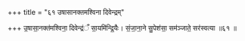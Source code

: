 +++
title = "६१ उषासानक्तमश्विना दिवेन्द्रम्"

+++
उ॒षासा॒नक्त॑मश्विना॒ दिवेन्द्र॑ँ सा॒यमि॑न्द्रि॒यैः। सं॒जा॒ना॒ने सु॒पेश॑सा॒ सम॑ञ्जाते॒ सर॑स्वत्या ॥६१ ॥